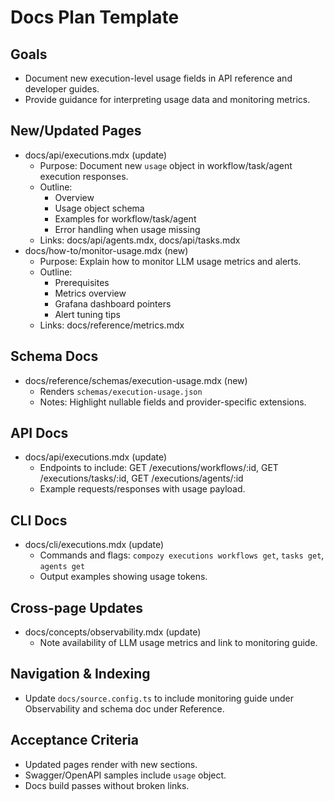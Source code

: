 # Docs Plan Template

## Goals

- Document new execution-level usage fields in API reference and developer guides.
- Provide guidance for interpreting usage data and monitoring metrics.

## New/Updated Pages

- docs/api/executions.mdx (update)
  - Purpose: Document new `usage` object in workflow/task/agent execution responses.
  - Outline:
    - Overview
    - Usage object schema
    - Examples for workflow/task/agent
    - Error handling when usage missing
  - Links: docs/api/agents.mdx, docs/api/tasks.mdx
- docs/how-to/monitor-usage.mdx (new)
  - Purpose: Explain how to monitor LLM usage metrics and alerts.
  - Outline:
    - Prerequisites
    - Metrics overview
    - Grafana dashboard pointers
    - Alert tuning tips
  - Links: docs/reference/metrics.mdx

## Schema Docs

- docs/reference/schemas/execution-usage.mdx (new)
  - Renders `schemas/execution-usage.json`
  - Notes: Highlight nullable fields and provider-specific extensions.

## API Docs

- docs/api/executions.mdx (update)
  - Endpoints to include: GET /executions/workflows/:id, GET /executions/tasks/:id, GET /executions/agents/:id
  - Example requests/responses with usage payload.

## CLI Docs

- docs/cli/executions.mdx (update)
  - Commands and flags: `compozy executions workflows get`, `tasks get`, `agents get`
  - Output examples showing usage tokens.

## Cross-page Updates

- docs/concepts/observability.mdx (update)
  - Note availability of LLM usage metrics and link to monitoring guide.

## Navigation & Indexing

- Update `docs/source.config.ts` to include monitoring guide under Observability and schema doc under Reference.

## Acceptance Criteria

- Updated pages render with new sections.
- Swagger/OpenAPI samples include `usage` object.
- Docs build passes without broken links.
